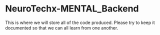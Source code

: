 # NeuroTechx-MENTAL_Backend
This is where we will store all of the code produced. Please try to keep it documented so that we can all learn from one another.
